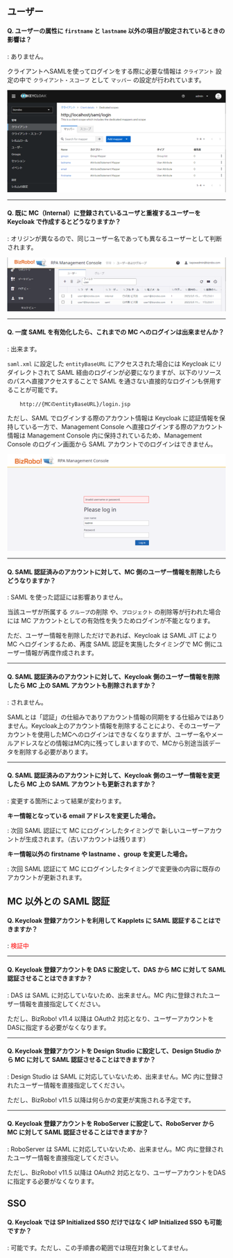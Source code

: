 ## ユーザー

#### Q. ユーザーの属性に `firstname` と `lastname` 以外の項目が設定されているときの影響は？

: ありません。

クライアントへSAMLを使ってログインをする際に必要な情報は `クライアント` 設定の中で `クライアント・スコープ` として `マッパー` の設定が行われています。

![](image/faq/client-scope-mapper.png)

---

#### Q. 既に MC（Internal）に登録されているユーザと重複するユーザーを Keycloak で作成するとどうなりますか？

: オリジンが異なるので、同じユーザー名であっても異なるユーザーとして判断されます。

![](image/faq/same-user-dif-origin.png)

---

#### Q. 一度 SAML を有効化したら、これまでの MC へのログインは出来ませんか？

: 出来ます。

`saml.xml` に設定した `entityBaseURL` にアクセスされた場合には Keycloak にリダイレクトされて SAML 経由のログインが必要になりますが、以下のリソースのパスへ直接アクセスすることで SAML を通さない直接的なログインも併用することが可能です。

```
	http://{MCのentityBaseURL}/login.jsp
```

ただし、SAML でログインする際のアカウント情報は Keycloak に認証情報を保持している一方で、Management Console へ直接ログインする際のアカウント情報は Management Console 内に保持されているため、Management Console のログイン画面から SAML アカウントでのログインはできません。

![](image/faq/saml-user-mc-login.png)

---

#### Q. SAML 認証済みのアカウントに対して、MC 側のユーザー情報を削除したらどうなりますか？

: SAML を使った認証には影響ありません。

当該ユーザが所属する `グループ`の削除 や、`プロジェクト` の削除等が行われた場合には MC アカウントとしての有効性を失うためログインが不能となります。

ただ、ユーザー情報を削除しただけであれば、Keycloak は SAML JIT により MC へログインするため、再度 SAML 認証を実施したタイミングで MC 側にユーザー情報が再度作成されます。

---

#### Q. SAML 認証済みのアカウントに対して、Keycloak 側のユーザー情報を削除したら MC 上の SAML アカウントも削除されますか？

: されません。

SAMLとは「認証」の仕組みでありアカウント情報の同期をする仕組みではありません。Keycloak上のアカウント情報を削除することにより、そのユーザーアカウントを使用したMCへのログインはできなくなりますが、ユーザー名やメールアドレスなどの情報はMC内に残ってしまいますので、MCから別途当該データを削除する必要があります。

---

#### Q. SAML 認証済みのアカウントに対して、Keycloak 側のユーザー情報を変更したら MC 上の SAML アカウントも更新されますか？

: 変更する箇所によって結果が変わります。

**キー情報となっている email アドレスを変更した場合。**

:    次回 SAML 認証にて MC にログインしたタイミングで 新しいユーザーアカウントが生成されます。（古いアカウントは残ります）

**キー情報以外の firstname や lastname 、group を変更した場合。**

:    次回 SAML 認証にて MC にログインしたタイミングで変更後の内容に既存のアカウントが更新されます。

## MC 以外との SAML 認証

#### Q. Keycloak 登録アカウントを利用して Kapplets に SAML 認証することはできますか？

: <font color="red">検証中</font>

---

#### Q. Keycloak 登録アカウントを DAS に設定して、DAS から MC に対して SAML 認証させることはできますか？

: DAS は SAML に対応していないため、出来ません。MC 内に登録されたユーザー情報を直接指定してください。

ただし、BizRobo! v11.4 以降は OAuth2 対応となり、ユーザーアカウントをDASに指定する必要がなくなります。

---

#### Q. Keycloak 登録アカウントを Design Studio に設定して、Design Studio から MC に対して SAML 認証させることはできますか？

: Design Studio は SAML に対応していないため、出来ません。MC 内に登録されたユーザー情報を直接指定してください。

ただし、BizRobo! v11.5 以降は何らかの変更が実施される予定です。

---

#### Q. Keycloak 登録アカウントを RoboServer に設定して、RoboServer から MC に対して SAML 認証させることはできますか？

: RoboServer は SAML に対応していないため、出来ません。MC 内に登録されたユーザー情報を直接指定してください。

ただし、BizRobo! v11.5 以降は OAuth2 対応となり、ユーザーアカウントをDASに指定する必要がなくなります。

## SSO

#### Q. Keycloak では SP Initialized SSO だけではなく IdP Initialized SSO も可能ですか？

: 可能です。ただし、この手順書の範囲では現在対象としてません。
